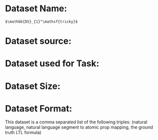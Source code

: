 # Dataset Name:

    
    $\mathbb{DS}_{1}^\mathsf{tricky}$
    

# Dataset source:

# Dataset used for Task:

# Dataset Size:

# Dataset Format:

This dataset is a comma separated list of the following triples:
(natural language, natural language segment to atomic prop mapping, the ground truth LTL formula)
